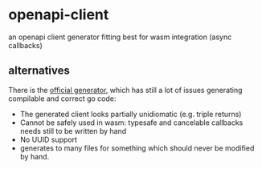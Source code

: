 # openapi-client
an openapi client generator fitting best for wasm integration (async callbacks)

## alternatives
There is the [official generator](https://github.com/OpenAPITools/openapi-generator), which has still a lot of
issues generating compilable and correct go code:
* The generated client looks partially unidiomatic (e.g. triple returns) 
* Cannot be safely used in wasm: typesafe and cancelable callbacks needs still to be written by hand
* No UUID support
* generates to many files for something which should never be modified by hand. 